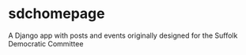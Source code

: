 # sdchomepage
A Django app with posts and events originally designed for the Suffolk Democratic Committee
